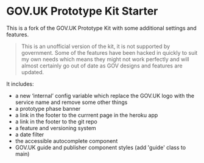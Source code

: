 # GOV.UK Prototype Kit Starter

This is a fork of the GOV.UK Prototype Kit with some additional settings and features.

> This is an unofficial version of the kit, it is not supported by government. Some of the features have been hacked in quickly to suit my own needs which means they might not work perfectly and will almost certainly go out of date as GOV designs and features are updated.

It includes:

- a new ‘internal’ config variable which replace the GOV.UK logo with the service name and remove some other things
- a prototype phase banner
- a link in the footer to the currrent page in the heroku app
- a link in the footer to the git repo
- a feature and versioning system
- a date filter
- the accessible autocomplete component
- GOV.UK guide and publisher component styles (add 'guide' class to main)
